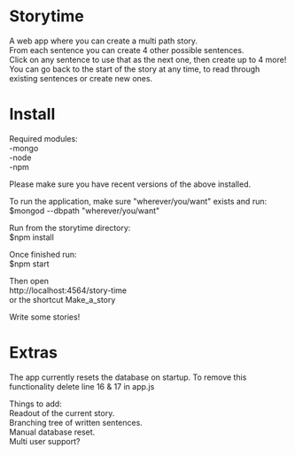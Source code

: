 # Storytime
A web app where you can create a multi path story.  
From each sentence you can create 4 other possible sentences.  
Click on any sentence to use that as the next one, then create up to 4 more!  
You can go back to the start of the story at any time, to read through existing sentences or create new ones.

# Install

Required modules:  
-mongo  
-node  
-npm  

Please make sure you have recent versions of the above installed.

To run the application, make sure "wherever/you/want" exists and run:  
$mongod --dbpath "wherever/you/want"

Run from the storytime directory:  
$npm install  

Once finished run:  
$npm start

Then open   
http://localhost:4564/story-time  
or the shortcut Make_a_story

Write some stories!


# Extras

The app currently resets the database on startup. To remove this functionality delete line 16 & 17 in app.js

Things to add:  
Readout of the current story.  
Branching tree of written sentences.  
Manual database reset.  
Multi user support?  
